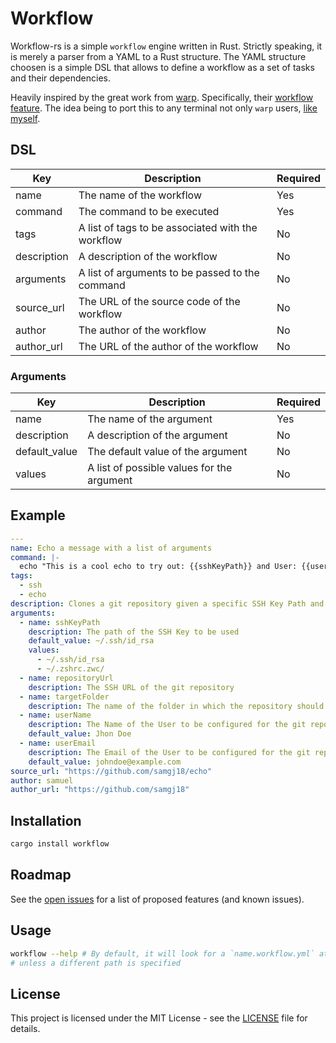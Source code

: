 # Workflow

Workflow-rs is a simple `workflow` engine written in Rust. Strictly speaking, it is merely
a parser from a YAML to a Rust structure. The YAML structure choosen is a simple DSL that
allows to define a workflow as a set of tasks and their dependencies. 

Heavily inspired by the great work from [warp](https://docs.warp.dev/getting-started/readme).
Specifically, their [workflow feature](https://docs.warp.dev/features/entry/yaml-workflows).
The idea being to port this to any terminal not only `warp` users, [like myself](https://sw.kovidgoyal.net/kitty/).

## DSL
| Key | Description | Required |
| --- | --- | --- |
| name | The name of the workflow | Yes |
| command | The command to be executed | Yes |
| tags | A list of tags to be associated with the workflow | No |
| description | A description of the workflow | No |
| arguments | A list of arguments to be passed to the command | No |
| source_url | The URL of the source code of the workflow | No |
| author | The author of the workflow | No | | |
| author_url | The URL of the author of the workflow | No |

### Arguments
| Key | Description | Required |
| --- | --- | --- |
| name | The name of the argument | Yes |
| description | A description of the argument | No |
| default_value | The default value of the argument | No |
| values | A list of possible values for the argument | No |

## Example

```yaml
---
name: Echo a message with a list of arguments
command: |-
  echo "This is a cool echo to try out: {{sshKeyPath}} and User: {{userName}} <{{userEmail}}>"
tags:
  - ssh
  - echo
description: Clones a git repository given a specific SSH Key Path and configures it to use the desired Name and Email
arguments:
  - name: sshKeyPath
    description: The path of the SSH Key to be used
    default_value: ~/.ssh/id_rsa
    values:
      - ~/.ssh/id_rsa
      - ~/.zshrc.zwc/
  - name: repositoryUrl
    description: The SSH URL of the git repository
  - name: targetFolder
    description: The name of the folder in which the repository should be cloned into
  - name: userName
    description: The Name of the User to be configured for the git repository
    default_value: Jhon Doe
  - name: userEmail
    description: The Email of the User to be configured for the git repository
    default_value: johndoe@example.com
source_url: "https://github.com/samgj18/echo"
author: samuel
author_url: "https://github.com/samgj18"
```

## Installation

```bash
cargo install workflow
```

## Roadmap

See the [open issues]([https://github.com/samgj18/workflow-rs/issues](https://github.com/samgj18/workflow-rs/issues?q=is%3Aopen+is%3Aissue+author%3Asamgj18+label%3Aenhancement)) for a list of proposed features (and known issues).

## Usage

```bash
workflow --help # By default, it will look for a `name.workflow.yml` at `$HOME/.workflows/` 
# unless a different path is specified
```

## License

This project is licensed under the MIT License - see the [LICENSE](LICENSE) file for details.
